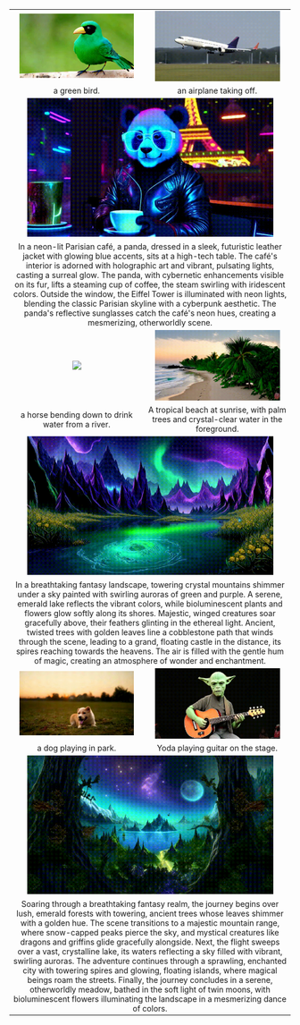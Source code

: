 <table class="center" style="margin: 0 auto; text-align: center;">
  <!-- 第一行：两个 .gif -->
  <tr>
    <td style="text-align: center;"><img src="static/gif/video2.gif" width="90%"></td>
    <td style="text-align: center;"><img src="static/gif/video3.gif" width="90%"></td>
  </tr>
  <tr>
    <td style="text-align: center;">a green bird.</td>
    <td style="text-align: center;">an airplane taking off.</td>
  </tr>

  <!-- 第二行：一个大的 .gif -->
  <tr>
    <td colspan="2"><img src="static/gif/video7.gif" width="90%"></td>
  </tr>
  <tr>
    <td colspan="2">In a neon-lit Parisian café, a panda, dressed in a sleek, futuristic leather jacket with glowing blue accents, sits at a high-tech table. The café's interior is adorned with holographic art and vibrant, pulsating lights, casting a surreal glow. The panda, with cybernetic enhancements visible on its fur, lifts a steaming cup of coffee, the steam swirling with iridescent colors. Outside the window, the Eiffel Tower is illuminated with neon lights, blending the classic Parisian skyline with a cyberpunk aesthetic. The panda's reflective sunglasses catch the café's neon hues, creating a mesmerizing, otherworldly scene.</td>
  </tr>

  <!-- 第三行：两个 .gif -->
  <tr>
    <td><img src="static/gif/video1.gif" width="90%"></td>
    <td><img src="static/gif/video5.gif" width="90%"></td>
  </tr>
  <tr>
    <td>a horse bending down to drink water from a river.</td>
    <td>A tropical beach at sunrise, with palm trees and crystal-clear water in the foreground.</td>
  </tr>

  <!-- 第四行：一个大的 .gif -->
  <tr>
    <td colspan="2"><img src="static/gif/video8.gif" width="90%"></td>
  </tr>
  <tr>
    <td colspan="2">In a breathtaking fantasy landscape, towering crystal mountains shimmer under a sky painted with swirling auroras of green and purple. A serene, emerald lake reflects the vibrant colors, while bioluminescent plants and flowers glow softly along its shores. Majestic, winged creatures soar gracefully above, their feathers glinting in the ethereal light. Ancient, twisted trees with golden leaves line a cobblestone path that winds through the scene, leading to a grand, floating castle in the distance, its spires reaching towards the heavens. The air is filled with the gentle hum of magic, creating an atmosphere of wonder and enchantment.</td>
  </tr>

  <!-- 第五行：两个 .gif -->
  <tr>
    <td><img src="static/gif/video6.gif" width="90%"></td>
    <td><img src="static/gif/video4.gif" width="90%"></td>
  </tr>
  <tr>
    <td>a dog playing in park.</td>
    <td>Yoda playing guitar on the stage.</td>
  </tr>

  <!-- 第六行：一个大的 .gif -->
  <tr>
    <td colspan="2"><img src="static/gif/video9.gif" width="90%"></td>
  </tr>
  <tr>
    <td colspan="2">Soaring through a breathtaking fantasy realm, the journey begins over lush, emerald forests with towering, ancient trees whose leaves shimmer with a golden hue. The scene transitions to a majestic mountain range, where snow-capped peaks pierce the sky, and mystical creatures like dragons and griffins glide gracefully alongside. Next, the flight sweeps over a vast, crystalline lake, its waters reflecting a sky filled with vibrant, swirling auroras. The adventure continues through a sprawling, enchanted city with towering spires and glowing, floating islands, where magical beings roam the streets. Finally, the journey concludes in a serene, otherworldly meadow, bathed in the soft light of twin moons, with bioluminescent flowers illuminating the landscape in a mesmerizing dance of colors.</td>
  </tr>
</table>
